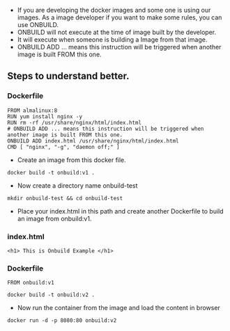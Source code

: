 * If you are developing the docker images and some one is using our images. As a image developer if you want to make some rules, you can use ONBUILD.
* ONBUILD will not execute at the time of image built by the developer.
* It will execute when someone is building a Image from that image.
* ONBUILD ADD ... means this instruction will be triggered when another image is built FROM this one.
## Steps to understand better.
### Dockerfile
```
FROM almalinux:8
RUN yum install nginx -y
RUN rm -rf /usr/share/nginx/html/index.html
# ONBUILD ADD ... means this instruction will be triggered when another image is built FROM this one.
ONBUILD ADD index.html /usr/share/nginx/html/index.html
CMD [ "nginx", "-g", "daemon off;" ]
```
* Create an image from this docker file.
```
docker build -t onbuild:v1 .
```
* Now create a directory name onbuild-test
```
mkdir onbuild-test && cd onbuild-test
```
* Place your index.html in this path and create another Dockerfile to build an image from onbuild:v1.
### index.html
```
<h1> This is Onbuild Example </h1>
```
### Dockerfile
```
FROM onbuild:v1
```
```
docker build -t onbuild:v2 .
```
* Now run the container from the image and load the content in browser
```
docker run -d -p 8080:80 onbuild:v2
```